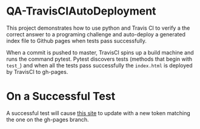 # QA-TravisCIAutoDeployment

This project demonstrates how to use python and Travis CI to verify a the correct answer to a programing challenge and auto-deploy a generated index file to Github pages when tests pass successfully.

When a commit is pushed to master, TravisCI spins up a build machine and runs the command pytest. Pytest discovers tests (methods that begin with `test_`) and when all the tests pass successfully the `index.html` is deployed by TravisCI to gh-pages.

# On a Successful Test

A successful test will cause [this site](https://TianyouDai.github.io/QA-TravisCIAutoDeployment) to update with a new token matching the one on the gh-pages branch.
